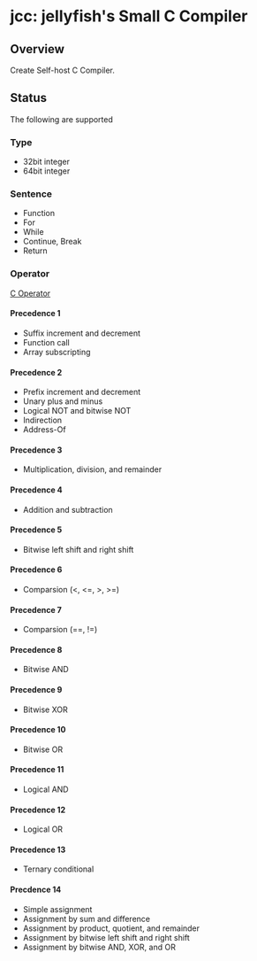 # jcc: jellyfish's Small C Compiler

## Overview
Create Self-host C Compiler.

## Status
The following are supported

### Type
- 32bit integer
- 64bit integer

### Sentence
- Function
- For
- While
- Continue, Break
- Return

### Operator
[C Operator](https://en.cppreference.com/w/c/language/operator_precedence)

#### Precedence 1
- Suffix increment and decrement
- Function call
- Array subscripting

#### Precedence 2
- Prefix increment and decrement
- Unary plus and minus
- Logical NOT and bitwise NOT
- Indirection
- Address-Of

#### Precedence 3
- Multiplication, division, and remainder

#### Precedence 4
- Addition and subtraction

#### Precedence 5
- Bitwise left shift and right shift

#### Precedence 6
- Comparsion (<, <=, >, >=)

#### Precedence 7
- Comparsion (==, !=)

#### Precedence 8
- Bitwise AND

#### Precedence 9
- Bitwise XOR

#### Precedence 10
- Bitwise OR

#### Precedence 11
- Logical AND

#### Precedence 12
- Logical OR

#### Precedence 13
- Ternary conditional

#### Precdence 14
- Simple assignment
- Assignment by sum and difference
- Assignment by product, quotient, and remainder
- Assignment by bitwise left shift and right shift
- Assignment by bitwise AND, XOR, and OR

